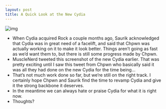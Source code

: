 ```yaml
---
layout: post
title: A Quick Look at the New Cydia
---
```

![img](http://media.idownloadblog.com/wp-content/uploads/2010/11/First-Look-New-Cydia-e1288968860662.jpg)
* When Cydia acquired Rock a couple months ago, Saurik acknowledged that Cydia was in great need of a facelift, and said that Chpwn was actually working on it to make it look better. Things aren’t going as fast as we’d want them to, but there is still some progress made by Chpwn.
* MuscleNerd tweeted this screenshot of the new Cydia earlier. That was pretty exciting until I saw this tweet from Chpwn who basically said it was all they had done on the new Cydia for the time being…
* That’s not much work done so far, but we’re still on the right track. I certainly hope Chpwn and Saurik find the time to revamp Cydia and give it the strong backbone it deserves.
* In the meantime we can always hate or praise Cydia for what it is right now.
* Thoughts?

